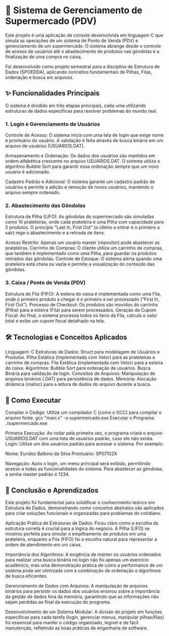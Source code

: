 # 🛒 Sistema de Gerenciamento de Supermercado (PDV)
Este projeto é uma aplicação de console desenvolvida em linguagem C que simula as operações de um sistema de Ponto de Venda (PDV) e gerenciamento de um supermercado. O sistema abrange desde o controle de acesso de usuários até o abastecimento de produtos nas gôndolas e a finalização de uma compra no caixa.

Foi desenvolvido como projeto semestral para a disciplina de Estrutura de Dados (SPOEDDA), aplicando conceitos fundamentais de Pilhas, Filas, ordenação e busca em arquivos.

## ✨ Funcionalidades Principais
O sistema é dividido em três etapas principais, cada uma utilizando estruturas de dados específicas para resolver problemas do mundo real.

### 1. Login e Gerenciamento de Usuários
Controle de Acesso: O sistema inicia com uma tela de login que exige nome e prontuário do usuário. A validação é feita através de busca binária em um arquivo de usuários (USUARIOS.DAT).

Armazenamento e Ordenação: Os dados dos usuários são mantidos em ordem alfabética crescente no arquivo USUARIOS.DAT. O sistema utiliza o algoritmo Bubble Sort para garantir essa ordenação sempre que um novo usuário é adicionado.

Cadastro Padrão e Adicional: O sistema garante um cadastro padrão de usuários  e permite a adição e remoção de novos usuários, mantendo o arquivo sempre ordenado.

### 2. Abastecimento das Gôndolas
Estrutura de Pilha (LIFO): As gôndolas do supermercado são simuladas como 10 prateleiras, onde cada prateleira é uma Pilha com capacidade para 5 produtos. O princípio "Last In, First Out" (o último a entrar é o primeiro a sair) rege o abastecimento e a retirada de itens.


Acesso Restrito: Apenas um usuário master (repositor) pode abastecer as prateleiras.
Carrinho de Compras: O cliente utiliza um carrinho de compras, que também é implementado como uma Pilha, para guardar os produtos retirados das gôndolas.
Controle de Estoque: O sistema alerta quando uma prateleira está cheia ou vazia  e permite a visualização do conteúdo das gôndolas.

### 3. Caixa / Ponto de Venda (PDV)
Estrutura de Fila (FIFO): A esteira do caixa é implementada como uma Fila, onde o primeiro produto a chegar é o primeiro a ser processado ("First In, First Out").
Processo de Checkout: Os produtos são movidos do carrinho (Pilha) para a esteira (Fila) para serem processados.
Geração de Cupom Fiscal: Ao final, o sistema processa todos os itens da Fila, calcula o valor total e exibe um cupom fiscal detalhado na tela.

## 🛠️ Tecnologias e Conceitos Aplicados
Linguagem: C
Estruturas de Dados:
Struct para modelagem de Usuários e Produtos.
Pilha Estática (implementada com Vetor) para as prateleiras e carrinho de compras.
Fila Estática (implementada com Vetor) para a esteira do caixa.
Algoritmos:
Bubble Sort para ordenação de usuários.
Busca Binária para validação de login.
Conceitos de Arquivos: Manipulação de arquivos binários (.DAT) para persistência de dados.
Memória: Alocação dinâmica (malloc) para a leitura de dados do arquivo durante a busca.

## 🚀 Como Executar
Compilar o Código: Utilize um compilador C (como o GCC) para compilar o arquivo fonte.
gcc "main.c" -o supermercado.exe
Executar o Programa:
./supermercado.exe

Primeira Execução: Ao rodar pela primeira vez, o programa criará o arquivo USUARIOS.DAT com uma lista de usuários padrão, caso ele não exista.
Login: Utilize um dos usuários padrão para acessar o sistema. Por exemplo:

Nome: Eurides Balbino da Silva
Prontuário: SP07102X

Navegação: Após o login, um menu principal será exibido, permitindo acesso a todas as funcionalidades do sistema. 
Para abastecer as gôndolas, a senha master padrão é 1234.

## 🧠 Conclusão e Aprendizados
Este projeto foi fundamental para solidificar o conhecimento teórico em Estrutura de Dados, demonstrando como conceitos abstratos são aplicados para criar soluções funcionais e organizadas para problemas do cotidiano.

Aplicação Prática de Estruturas de Dados: Ficou claro como a escolha da estrutura correta é crucial para a lógica do negócio. A Pilha (LIFO) se mostrou perfeita para simular o empilhamento de produtos em uma prateleira, enquanto a Fila (FIFO) foi a escolha natural para representar a ordem de atendimento em um caixa. 

Importância dos Algoritmos: A exigência de manter os usuários ordenados para realizar uma busca binária no login não foi apenas um exercício acadêmico, mas uma demonstração prática de como a performance de um sistema pode ser otimizada com a combinação de ordenação e algoritmos de busca eficientes. 

Gerenciamento de Dados com Arquivos: A manipulação de arquivos binários para persistir os dados dos usuários ensinou sobre a importância da gestão de dados fora da memória, garantindo que as informações não sejam perdidas ao final da execução do programa.

Desenvolvimento de um Sistema Modular: A divisão do projeto em funções específicas para cada tarefa (login, gerenciar menus, manipular pilhas/filas) foi essencial para manter o código organizado, legível e de fácil manutenção, refletindo as boas práticas de engenharia de software.
